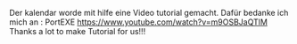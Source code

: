Der kalendar worde mit hilfe eine Video tutorial gemacht.
Dafür bedanke ich mich an : PortEXE
https://www.youtube.com/watch?v=m9OSBJaQTlM
Thanks a lot to make Tutorial for us!!!
